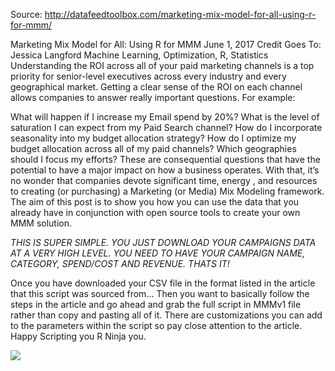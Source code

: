 Source: http://datafeedtoolbox.com/marketing-mix-model-for-all-using-r-for-mmm/

Marketing Mix Model for All: Using R for MMM
June 1, 2017  Credit Goes To: Jessica Langford  Machine Learning, Optimization, R, Statistics
Understanding the ROI across all of your paid marketing channels is a top priority for senior-level executives across every industry and every geographical market.  Getting a clear sense of the ROI on each channel allows companies to answer really important questions.  For example:

What will happen if I increase my Email spend by 20%?
What is the level of saturation I can expect from my Paid Search channel?
How do I incorporate seasonality into my budget allocation strategy?
How do I optimize my budget allocation across all of my paid channels?
Which geographies should I focus my efforts?
These are consequential questions that have the potential to have a major impact on how a business operates.  With that, it’s no wonder that companies devote significant time, energy , and resources to creating (or purchasing) a Marketing (or Media) Mix Modeling framework.  The aim of this post is to show you how you can use the data that you already have in conjunction with open source tools to create your own MMM solution.

*THIS IS SUPER SIMPLE.  YOU JUST DOWNLOAD YOUR CAMPAIGNS DATA AT A VERY HIGH LEVEL.  YOU NEED TO HAVE YOUR CAMPAIGN NAME, CATEGORY, SPEND/COST AND REVENUE.  THATS IT!*

Once you have downloaded your CSV file in the format listed in the article that this script was sourced from...  Then you want to basically follow the steps in the article and go ahead and grab the full script in MMMv1 file rather than copy and pasting all of it.  There are customizations you can add to the parameters within the script so pay close attention to the article.  Happy Scripting you R Ninja you.

<img src="http://datafeedtoolbox.com/wp-content/uploads/2017/05/barPlot-300x232.jpg">
